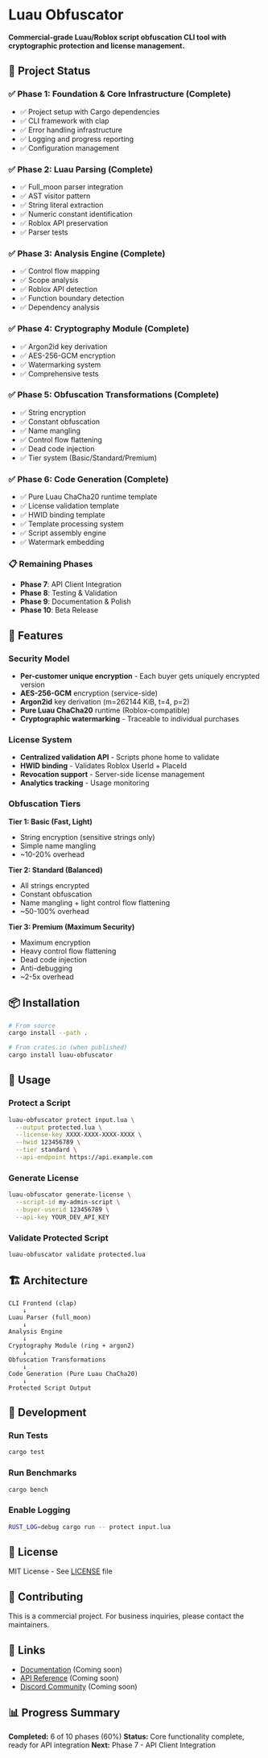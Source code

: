 # Luau Obfuscator

**Commercial-grade Luau/Roblox script obfuscation CLI tool with cryptographic protection and license management.**

## 🚀 Project Status

### ✅ Phase 1: Foundation & Core Infrastructure (Complete)
- ✅ Project setup with Cargo dependencies
- ✅ CLI framework with clap
- ✅ Error handling infrastructure
- ✅ Logging and progress reporting
- ✅ Configuration management

### ✅ Phase 2: Luau Parsing (Complete)
- ✅ Full_moon parser integration
- ✅ AST visitor pattern
- ✅ String literal extraction
- ✅ Numeric constant identification
- ✅ Roblox API preservation
- ✅ Parser tests

### ✅ Phase 3: Analysis Engine (Complete)
- ✅ Control flow mapping
- ✅ Scope analysis
- ✅ Roblox API detection
- ✅ Function boundary detection
- ✅ Dependency analysis

### ✅ Phase 4: Cryptography Module (Complete)
- ✅ Argon2id key derivation
- ✅ AES-256-GCM encryption
- ✅ Watermarking system
- ✅ Comprehensive tests

### ✅ Phase 5: Obfuscation Transformations (Complete)
- ✅ String encryption
- ✅ Constant obfuscation
- ✅ Name mangling
- ✅ Control flow flattening
- ✅ Dead code injection
- ✅ Tier system (Basic/Standard/Premium)

### ✅ Phase 6: Code Generation (Complete)
- ✅ Pure Luau ChaCha20 runtime template
- ✅ License validation template
- ✅ HWID binding template
- ✅ Template processing system
- ✅ Script assembly engine
- ✅ Watermark embedding

### 📋 Remaining Phases
- **Phase 7**: API Client Integration
- **Phase 8**: Testing & Validation
- **Phase 9**: Documentation & Polish
- **Phase 10**: Beta Release

## 🎯 Features

### Security Model
- **Per-customer unique encryption** - Each buyer gets uniquely encrypted version
- **AES-256-GCM** encryption (service-side)
- **Argon2id** key derivation (m=262144 KiB, t=4, p=2)
- **Pure Luau ChaCha20** runtime (Roblox-compatible)
- **Cryptographic watermarking** - Traceable to individual purchases

### License System
- **Centralized validation API** - Scripts phone home to validate
- **HWID binding** - Validates Roblox UserId + PlaceId
- **Revocation support** - Server-side license management
- **Analytics tracking** - Usage monitoring

### Obfuscation Tiers

**Tier 1: Basic (Fast, Light)**
- String encryption (sensitive strings only)
- Simple name mangling
- ~10-20% overhead

**Tier 2: Standard (Balanced)**
- All strings encrypted
- Constant obfuscation
- Name mangling + light control flow flattening
- ~50-100% overhead

**Tier 3: Premium (Maximum Security)**
- Maximum encryption
- Heavy control flow flattening
- Dead code injection
- Anti-debugging
- ~2-5x overhead

## 📦 Installation

```bash
# From source
cargo install --path .

# From crates.io (when published)
cargo install luau-obfuscator
```

## 🔧 Usage

### Protect a Script
```bash
luau-obfuscator protect input.lua \
  --output protected.lua \
  --license-key XXXX-XXXX-XXXX-XXXX \
  --hwid 123456789 \
  --tier standard \
  --api-endpoint https://api.example.com
```

### Generate License
```bash
luau-obfuscator generate-license \
  --script-id my-admin-script \
  --buyer-userid 123456789 \
  --api-key YOUR_DEV_API_KEY
```

### Validate Protected Script
```bash
luau-obfuscator validate protected.lua
```

## 🏗️ Architecture

```
CLI Frontend (clap)
    ↓
Luau Parser (full_moon)
    ↓
Analysis Engine
    ↓
Cryptography Module (ring + argon2)
    ↓
Obfuscation Transformations
    ↓
Code Generation (Pure Luau ChaCha20)
    ↓
Protected Script Output
```

## 🧪 Development

### Run Tests
```bash
cargo test
```

### Run Benchmarks
```bash
cargo bench
```

### Enable Logging
```bash
RUST_LOG=debug cargo run -- protect input.lua
```

## 📄 License

MIT License - See [LICENSE](LICENSE) file

## 🤝 Contributing

This is a commercial project. For business inquiries, please contact the maintainers.

## 🔗 Links

- [Documentation](https://docs.example.com) (Coming soon)
- [API Reference](https://api-docs.example.com) (Coming soon)
- [Discord Community](https://discord.gg/example) (Coming soon)

## 📊 Progress Summary

**Completed:** 6 of 10 phases (60%)
**Status:** Core functionality complete, ready for API integration
**Next:** Phase 7 - API Client Integration
